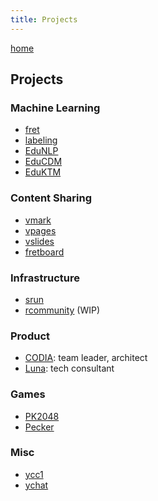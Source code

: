```yaml
---
title: Projects
---
```


[home](/)

## Projects

### Machine Learning

- [fret](https://github.com/yxonic/fret)
- [labeling](https://github.com/yxonic/labeling)
- [EduNLP](https://github.com/bigdata-ustc/EduNLP)
- [EduCDM](https://github.com/bigdata-ustc/EduCDM)
- [EduKTM](https://github.com/bigdata-ustc/EduKTM)

### Content Sharing

- [vmark](https://github.com/vmarkjs/vmark)
- [vpages](https://github.com/lem0nle/vpage)
- [vslides](https://github.com/vmarkjs/vslides)
- [fretboard](/fretboard/)

### Infrastructure

- [srun](https://github.com/yxonic/srun)
- [rcommunity](https://github.com/yxonic/rcommunity) (WIP)

### Product

- [CODIA](https://code.bdaa.pro): team leader, architect
- [Luna](https://luna.bdaa.pro): tech consultant

### Games

- [PK2048](https://github.com/yxonic/PK2048)
- [Pecker](https://github.com/ddyy-game/pecker)

### Misc

- [ycc1](https://github.com/yxonic/ycc1)
- [ychat](https://github.com/yxonic/ychat)
